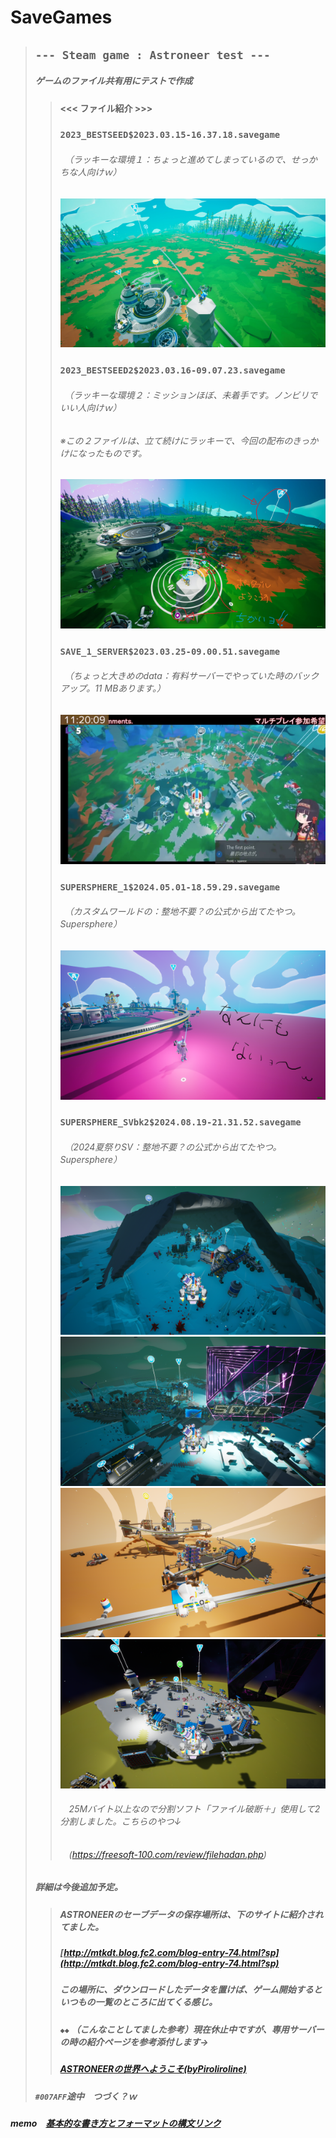 # SaveGames
> ## ` --- Steam game : Astroneer test --- `
> ##### ゲームのファイル共有用にテストで作成
>> #### <<< ファイル紹介 >>>
>> ### ` 2023_BESTSEED$2023.03.15-16.37.18.savegame `
>> ###### 　（ラッキーな環境１：ちょっと進めてしまっているので、せっかちな人向けｗ）
>> ![Test Image 1](https://github.com/Astroneer-by-piro01/photo_save/blob/main/samune36.jpg?raw=true)
>> ### `2023_BESTSEED2$2023.03.16-09.07.23.savegame `
>> ###### 　（ラッキーな環境２：ミッションほぼ、未着手です。ノンビリでいい人向けｗ）
>> ###### ※この２ファイルは、立て続けにラッキーで、今回の配布のきっかけになったものです。
>> ![Test Image 2](https://github.com/Astroneer-by-piro01/photo_save/blob/main/samune37.jpg?raw=true)
>> ### `SAVE_1_SERVER$2023.03.25-09.00.51.savegame `
>> ###### 　（ちょっと大きめのdata：有料サーバーでやっていた時のバックアップ。11 MBあります。）
>> ![Test Image 3](https://github.com/Astroneer-by-piro01/photo_save/blob/main/samune18.jpg?raw=true)
>> ### `SUPERSPHERE_1$2024.05.01-18.59.29.savegame `
>> ###### 　（カスタムワールドの：整地不要？の公式から出てたやつ。Supersphere）
>> ![Test Image 4](https://github.com/Astroneer-by-piro01/photo_save/blob/main/astro_custum4.png?raw=true)
>> ### `SUPERSPHERE_SVbk2$2024.08.19-21.31.52.savegame `
>> ###### 　（2024夏祭りSV：整地不要？の公式から出てたやつ。Supersphere）
>> ![Test Image 4](https://github.com/Astroneer-by-piro01/photo_save/blob/main/astro_ivent818_1.png?raw=true)
>> ![Test Image 4](https://github.com/Astroneer-by-piro01/photo_save/blob/main/astro_ivent818_2.png?raw=true)
>> ![Test Image 4](https://github.com/Astroneer-by-piro01/photo_save/blob/main/astro_ivent818_3.png?raw=true)
>> ![Test Image 4](https://github.com/Astroneer-by-piro01/photo_save/blob/main/astro_ivent818_4.png?raw=true)
>> ###### 　25Mバイト以上なので分割ソフト「ファイル破断＋」使用して2分割しました。こちらのやつ↓
>> ###### 　(https://freesoft-100.com/review/filehadan.php)
> ##### 詳細は今後追加予定。
>> ##### ASTRONEERのセーブデータの保存場所は、下のサイトに紹介されてました。
>> ##### [http://mtkdt.blog.fc2.com/blog-entry-74.html?sp](http://mtkdt.blog.fc2.com/blog-entry-74.html?sp)
>> ##### この場所に、ダウンロードしたデータを置けば、ゲーム開始するといつもの一覧のところに出てくる感じ。
>> ##### `◆◆` （こんなことしてました参考）現在休止中ですが、専用サーバーの時の紹介ページを参考添付します→
>> ##### [ASTRONEERの世界へようこそ(byPiroliroline)](https://writening.net/page?nPgCjr)
> ##### `#007AFF`途中　つづく？ｗ
##### memo　[基本的な書き方とフォーマットの構文リンク](https://docs.github.com/ja/get-started/writing-on-github/getting-started-with-writing-and-formatting-on-github/basic-writing-and-formatting-syntax)
